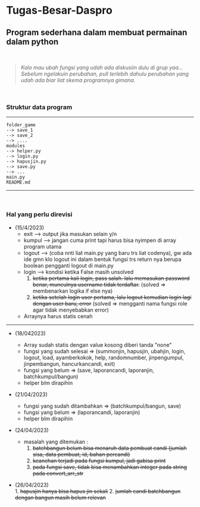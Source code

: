 # Tugas-Besar-Daspro
## Program sederhana dalam membuat permainan dalam python
<br>

> *Kalo mau ubah fungsi yang udah ada diskusiin dulu di grup yaa...* <br>
> *Sebelum ngelakuin perubahan, pull terlebih dahulu perubahan yang udah ada biar liat skema programnya gimana.*

<br>

### Struktur data program
---
```
folder_game
--> save_1
--> save_2
--> ....
modules
--> helper.py
--> login.py
--> hapusjin.py
--> save.py
--> ...
main.py
README.md

```
---
<br>

### Hal yang perlu direvisi <br>
*  (15/4/2023)<br>
    * exit --> output jika masukan selain y/n<br> 
    * kumpul --> jangan cuma print tapi harus bisa nyimpen di array program utama<br>
    * logout --> (coba nnti liat main.py yang baru trs liat codenya), gw ada ide gmn klo logout ini dalam bentuk fungsi trs return nya berupa boolean pengganti logout di main.py<br>
    * login --> kondisi ketika False masih unsolved 
        1. ~~ketika pertama kali login, pass salah. lalu memasukan password benar, munculnya username tidak terdaftar.~~ (solved => membenarkan logika if else nya)
        2. ~~ketika setelah login user pertama, lalu logout kemudian login lagi dengan user baru, error~~ (solved => mengganti nama fungsi role agar tidak menyebabkan error)
    * Arraynya harus statis cenah
    
---

* (18/042023)<br>
    * Array sudah statis dengan value kosong diberi tanda "none"
    * fungsi yang sudah selesai => (summonjin, hapusjin, ubahjin, login, logout, load, ayamberkokok, help, randomnumber, jinpengumpul, jinpembangun, hancurkancandi, exit)
    * fungsi yang belum => (save, laporancandi, laporanjin, batchkumpul/bangun)
    * helper blm dirapihin

* (21/04/2023) <br>
    * fungsi yang sudah ditambahkan => (batchkumpul/bangun, save)
    * fungsi yang belum => (laporancandi, laporanjin)
    * helper blm dirapihin

* (24/04/2023) <br>
    * masalah yang ditemukan : 
        1. ~~batchbangun belum bisa menaruh data pembuat candi (jumlah sisa, data pembuat, id, bahan percandi)~~
        2. ~~keanehan terjadi pada fungsi kumpul, jadi gabisa print~~
        3. ~~pada fungsi save, tidak bisa menambahkan integer pada string pada convert_arr_str~~

* (26/04/2023) <br>
        1. ~~hapusjin hanya bisa hapus jin sekali~~
        2. ~~jumlah candi batchbangun dengan bangun masih belum relevan~~